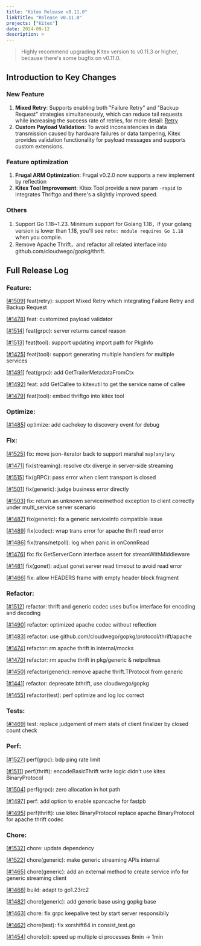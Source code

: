 ```yaml
---
title: "Kitex Release v0.11.0"
linkTitle: "Release v0.11.0"
projects: ["Kitex"]
date: 2024-09-12
description: >
---
```


> Highly recommend upgrading Kitex version to v0.11.3 or higher, because there's some bugfix on v0.11.0.

## **Introduction to Key Changes**

### New Feature
1. **Mixed Retry**: Supports enabling both "Failure Retry" and "Backup Request" strategies simultaneously, which can reduce tail requests while increasing the success rate of retries, for more detail: [Retry](https://www.cloudwego.io/en/docs/kitex/tutorials/service-governance/retry/)
2. **Custom Payload Validation**: To avoid inconsistencies in data transmission caused by hardware failures or data tampering, Kitex provides validation functionality for payload messages and supports custom extensions.

### Feature optimization
1. **Frugal ARM Optimization**: Frugal v0.2.0 now supports a new implement by reflection
2. **Kitex Tool Improvement**: Kitex Tool provide a new param `-rapid` to integrates Thriftgo and there's a slightly improved speed.

### Others
1. Support Go 1.18~1.23. Minimum support for Golang 1.18，if your golang version is lower than 1.18, you'll see `note: module requires Go 1.18` when you compile.
2. Remove Apache Thrift，and refactor all related interface into github.com/cloudwego/gopkg/thrift.

## **Full Release Log**

### Feature:
[[#1509](https://github.com/cloudwego/kitex/pull/1509)] feat(retry): support Mixed Retry which integrating Failure Retry and Backup Request

[[#1478](https://github.com/cloudwego/kitex/pull/1478)] feat: customized payload validator

[[#1514](https://github.com/cloudwego/kitex/pull/1514)] feat(grpc): server returns cancel reason

[[#1513](https://github.com/cloudwego/kitex/pull/1513)] feat(tool): support updating import path for PkgInfo

[[#1425](https://github.com/cloudwego/kitex/pull/1425)] feat(tool): support generating multiple handlers for multiple services

[[#1491](https://github.com/cloudwego/kitex/pull/1491)] feat(grpc): add GetTrailerMetadataFromCtx

[[#1492](https://github.com/cloudwego/kitex/pull/1492)] feat: add GetCallee to kitexutil to get the service name of callee

[[#1479](https://github.com/cloudwego/kitex/pull/1479)] feat(tool): embed thriftgo into kitex tool

### Optimize:

[[#1485](https://github.com/cloudwego/kitex/pull/1485)] optimize: add cachekey to discovery event for debug

### Fix:

[[#1525](https://github.com/cloudwego/kitex/pull/1525)] fix: move json-iterator back to support marshal `map[any]any`

[[#1471](https://github.com/cloudwego/kitex/pull/1471)] fix(streaming): resolve ctx diverge in server-side streaming

[[#1515](https://github.com/cloudwego/kitex/pull/1515)] fix(gRPC): pass error when client transport is closed

[[#1501](https://github.com/cloudwego/kitex/pull/1501)] fix(generic): judge business error directly

[[#1503](https://github.com/cloudwego/kitex/pull/1503)] fix: return an unknown service/method exception to client correctly under multi_service server scenario

[[#1487](https://github.com/cloudwego/kitex/pull/1487)] fix(generic): fix a generic serviceInfo compatible issue

[[#1489](https://github.com/cloudwego/kitex/pull/1489)] fix(codec): wrap trans error for apache thrift read error

[[#1486](https://github.com/cloudwego/kitex/pull/1486)] fix(trans/netpoll): log when panic in onConnRead

[[#1476](https://github.com/cloudwego/kitex/pull/1476)] fix: fix GetServerConn interface assert for streamWithMiddleware

[[#1481](https://github.com/cloudwego/kitex/pull/1481)] fix(gonet): adjust gonet server read timeout to avoid read error

[[#1466](https://github.com/cloudwego/kitex/pull/1466)] fix: allow HEADERS frame with empty header block fragment

### Refactor:

[[#1512](https://github.com/cloudwego/kitex/pull/1512)] refactor: thrift and generic codec uses bufiox interface for encoding and decoding

[[#1490](https://github.com/cloudwego/kitex/pull/1490)] refactor: optimized apache codec without reflection

[[#1483](https://github.com/cloudwego/kitex/pull/1483)] refactor: use github.com/cloudwego/gopkg/protocol/thrift/apache

[[#1474](https://github.com/cloudwego/kitex/pull/1474)] refactor: rm apache thrift in internal/mocks

[[#1470](https://github.com/cloudwego/kitex/pull/1470)] refactor: rm apache thrift in pkg/generic & netpollmux

[[#1450](https://github.com/cloudwego/kitex/pull/1450)] refactor(generic): remove apache thrift.TProtocol from generic

[[#1441](https://github.com/cloudwego/kitex/pull/1441)] refactor: deprecate bthrift, use cloudwego/gopkg

[[#1455](https://github.com/cloudwego/kitex/pull/1455)] refactor(test): perf optimize and log loc correct

### Tests:

[[#1469](https://github.com/cloudwego/kitex/pull/1469)] test: replace judgement of mem stats of client finalizer by closed count check

### Perf:

[[#1527](https://github.com/cloudwego/kitex/pull/1527)] perf(grpc): bdp ping rate limit

[[#1511](https://github.com/cloudwego/kitex/pull/1511)] perf(thrift): encodeBasicThrift write logic didn't use kitex BinaryProtocol

[[#1504](https://github.com/cloudwego/kitex/pull/1504)] perf(grpc): zero allocation in hot path

[[#1497](https://github.com/cloudwego/kitex/pull/1497)] perf: add option to enable spancache for fastpb

[[#1495](https://github.com/cloudwego/kitex/pull/1495)] perf(thrift): use kitex BinaryProtocol replace apache BinaryProtocol for apache thrift codec

### Chore:

[[#1532](https://github.com/cloudwego/kitex/pull/1532)] chore: update dependency

[[#1522](https://github.com/cloudwego/kitex/pull/1522)] chore(generic): make generic streaming APIs internal

[[#1465](https://github.com/cloudwego/kitex/pull/1465)] chore(generic): add an external method to create service info for generic streaming client

[[#1468](https://github.com/cloudwego/kitex/pull/1468)] build: adapt to go1.23rc2

[[#1482](https://github.com/cloudwego/kitex/pull/1482)] chore(generic): add generic base using gopkg base

[[#1463](https://github.com/cloudwego/kitex/pull/1463)] chore: fix grpc keepalive test by start server responsiblly

[[#1462](https://github.com/cloudwego/kitex/pull/1462)] chore(test): fix xorshift64 in consist_test.go

[[#1454](https://github.com/cloudwego/kitex/pull/1454)] chore(ci): speed up multiple ci processes 8min -> 1min



